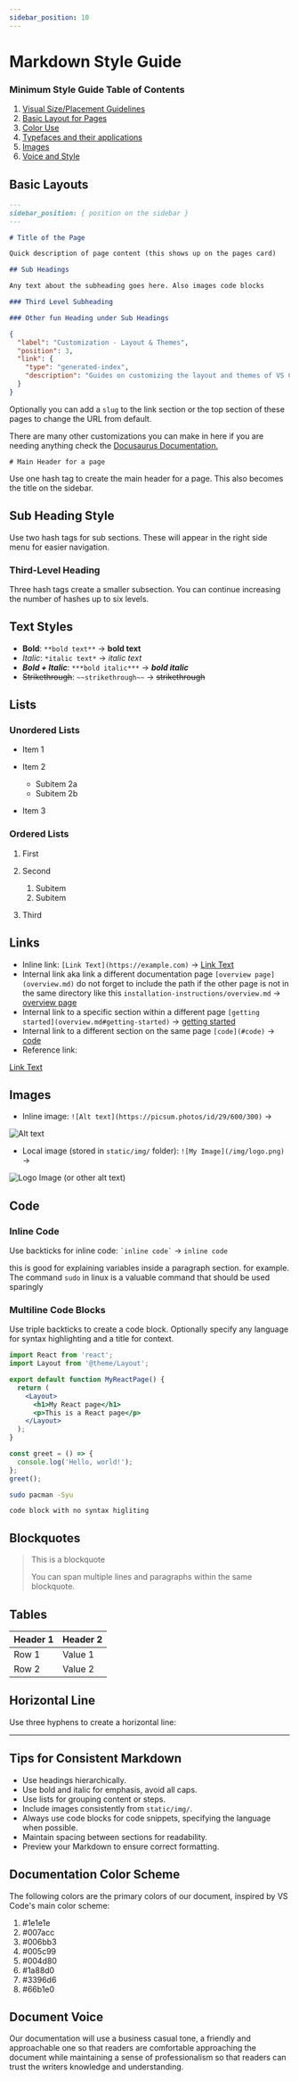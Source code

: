 ```yaml
---
sidebar_position: 10
---
```


# Markdown Style Guide

### Minimum Style Guide Table of Contents

1. [Visual Size/Placement Guidelines](#sub-heading-style)
1. [Basic Layout for Pages](#basic-layouts)
1. [Color Use](#documentation-color-scheme)
1. [Typefaces and their applications](#sub-heading-style)
1. [Images](#images)
1. [Voice and Style](#document-voice)

## Basic Layouts

```md title="fileName.md"
---
sidebar_position: { position on the sidebar }
---

# Title of the Page

Quick description of page content (this shows up on the pages card)

## Sub Headings

Any text about the subheading goes here. Also images code blocks

### Third Level Subheading

### Other fun Heading under Sub Headings
```

```json title="_category_.json"
{
  "label": "Customization - Layout & Themes",
  "position": 3,
  "link": {
    "type": "generated-index",
    "description": "Guides on customizing the layout and themes of VS Code to suit your preferences."
  }
}
```

Optionally you can add a `slug` to the link section or the top section of these pages to change the URL from default.

There are many other customizations you can make in here if you are needing anything check the [Docusaurus Documentation.](https://docusaurus.io/docs/next/sidebar/items#category-link)

`# Main Header for a page`

Use one hash tag to create the main header for a page. This also becomes the title on the sidebar.

## Sub Heading Style

Use two hash tags for sub sections. These will appear in the right side menu for easier navigation.

### Third-Level Heading

Three hash tags create a smaller subsection. You can continue increasing the number of hashes up to six levels.

## Text Styles

- **Bold**: `**bold text**` → **bold text**
- _Italic_: `*italic text*` → _italic text_
- **_Bold + Italic_**: `***bold italic***` → **_bold italic_**
- ~~Strikethrough~~: `~~strikethrough~~` → ~~strikethrough~~

## Lists

### Unordered Lists

- Item 1
- Item 2

  - Subitem 2a
  - Subitem 2b

- Item 3

### Ordered Lists

1. First
2. Second

   1. Subitem
   2. Subitem

3. Third

## Links

- Inline link: `[Link Text](https://example.com)` → [Link Text](https://example.com)
- Internal link aka link a different documentation page `[overview page](overview.md)` do not forget to include the path if the other page is not in the same directory like this `installation-instructions/overview.md` → [overview page](overview.md)
- Internal link to a specific section within a different page `[getting started](overview.md#getting-started)` → [getting started](overview.md#getting-started)
- Internal link to a different section on the same page `[code](#code)` → [code](#code)
- Reference link:

[Link Text][1]

[1]: https://example.com

## Images

- Inline image: `![Alt text](https://picsum.photos/id/29/600/300)` →

![Alt text](https://picsum.photos/id/29/600/300)

- Local image (stored in `static/img/` folder): `![My Image](/img/logo.png)` →

![Logo Image (or other alt text)](/img/logo.png)

## Code

### Inline Code

Use backticks for inline code: `` `inline code` `` → `inline code`

this is good for explaining variables inside a paragraph section. for example. The command `sudo` in linux is a valuable command that should be used sparingly

### Multiline Code Blocks

Use triple backticks to create a code block. Optionally specify any language for syntax highlighting and a title for context.

```jsx title="src/pages/my-react-page.js"
import React from 'react';
import Layout from '@theme/Layout';

export default function MyReactPage() {
  return (
    <Layout>
      <h1>My React page</h1>
      <p>This is a React page</p>
    </Layout>
  );
}
```

```javascript
const greet = () => {
  console.log('Hello, world!');
};
greet();
```

```bash
sudo pacman -Syu
```

```
code block with no syntax higliting
```

## Blockquotes

> This is a blockquote
>
> You can span multiple lines and paragraphs within the same blockquote.

## Tables

| Header 1 | Header 2 |
| -------- | -------- |
| Row 1    | Value 1  |
| Row 2    | Value 2  |

## Horizontal Line

Use three hyphens to create a horizontal line:

---

## Tips for Consistent Markdown

- Use headings hierarchically.
- Use bold and italic for emphasis, avoid all caps.
- Use lists for grouping content or steps.
- Include images consistently from `static/img/`.
- Always use code blocks for code snippets, specifying the language when possible.
- Maintain spacing between sections for readability.
- Preview your Markdown to ensure correct formatting.

## Documentation Color Scheme

The following colors are the primary colors of our document, inspired by VS Code's main color scheme:

1. #1e1e1e
1. #007acc
1. #006bb3
1. #005c99
1. #004d80
1. #1a88d0
1. #3396d6
1. #66b1e0

## Document Voice

Our documentation will use a business casual tone, a friendly and approachable one so that readers are comfortable approaching the document while maintaining a sense of professionalism so that readers can trust the writers knowledge and understanding.
